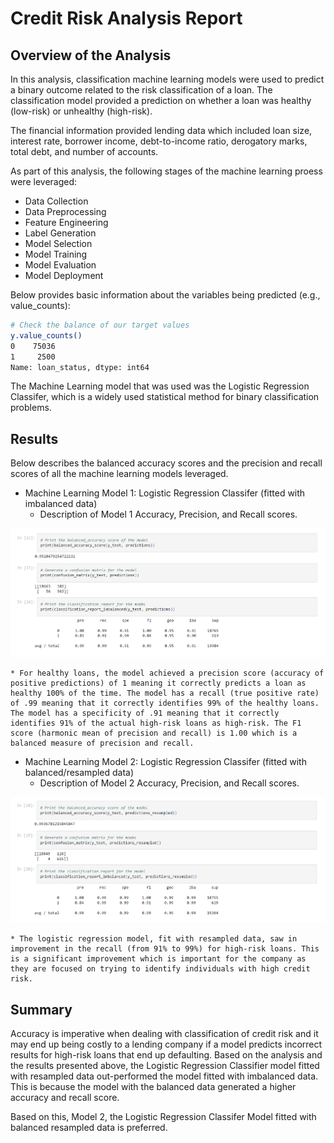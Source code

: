 # Credit Risk Analysis Report

## Overview of the Analysis

In this analysis, classification machine learning models were used to predict a binary outcome related to the risk classification of a loan. The classification model provided a prediction on whether a loan was healthy (low-risk) or unhealthy (high-risk).  

The financial information provided lending data which included loan size, interest rate, borrower income, debt-to-income ratio, derogatory marks, total debt, and number of accounts.

As part of this analysis, the following stages of the machine learning proess were leveraged:
 - Data Collection
 - Data Preprocessing
 - Feature Engineering
 - Label Generation
 - Model Selection
 - Model Training
 - Model Evaluation
 - Model Deployment

Below provides basic information about the variables being predicted (e.g., value_counts):
```bash
# Check the balance of our target values
y.value_counts()
0    75036
1     2500
Name: loan_status, dtype: int64
```

The Machine Learning model that was used was the Logistic Regression Classifer, which is a widely used statistical method for binary classification problems.   

## Results

Below describes the balanced accuracy scores and the precision and recall scores of all the machine learning models leveraged.

* Machine Learning Model 1: Logistic Regression Classifer (fitted with imbalanced data)
  * Description of Model 1 Accuracy, Precision, and Recall scores.

![original](original.png)

    * For healthy loans, the model achieved a precision score (accuracy of positive predictions) of 1 meaning it correctly predicts a loan as healthy 100% of the time. The model has a recall (true positive rate) of .99 meaning that it correctly identifies 99% of the healthy loans. The model has a specificity of .91 meaning that it correctly identifies 91% of the actual high-risk loans as high-risk. The F1 score (harmonic mean of precision and recall) is 1.00 which is a balanced measure of precision and recall.


* Machine Learning Model 2: Logistic Regression Classifer (fitted with balanced/resampled data)
  * Description of Model 2 Accuracy, Precision, and Recall scores.

![resampled](resampled.png)

    * The logistic regression model, fit with resampled data, saw in improvement in the recall (from 91% to 99%) for high-risk loans. This is a significant improvement which is important for the company as they are focused on trying to identify individuals with high credit risk.


## Summary

Accuracy is imperative when dealing with classification of credit risk and it may end up being costly to a lending company if a model predicts incorrect results for high-risk loans that end up defaulting. Based on the analysis and the results presented above, the Logistic Regression Classifier model fitted with resampled data out-performed the model fitted with imbalanced data.  This is because the model with the balanced data generated a higher accuracy and recall score.  

Based on this, Model 2, the Logistic Regression Classifer Model fitted with balanced resampled data is preferred.

